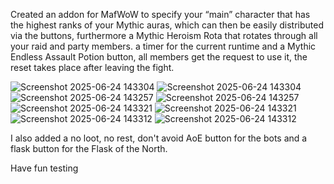 Created an addon for MafWoW to specify your “main” character that has the highest ranks of your Mythic auras, which can then be easily distributed via the buttons, furthermore a Mythic Heroism Rota that rotates through all your raid and party
 members. a timer for the current runtime and a Mythic Endless Assault Potion button, all members get the request to use it, the reset takes place after leaving the fight.

![Screenshot 2025-06-24 143304](https://github.com/user-attachments/assets/fc65dfc2-0640-47cd-a7c4-cc5620a9f989)
![Screenshot 2025-06-24 143304](https://github.com/user-attachments/assets/fc65dfc2-0640-47cd-a7c4-cc5620a9f989)
![Screenshot 2025-06-24 143257](https://github.com/user-attachments/assets/42c97721-73df-4865-b5f3-39992d4be698)
![Screenshot 2025-06-24 143257](https://github.com/user-attachments/assets/42c97721-73df-4865-b5f3-39992d4be698)
![Screenshot 2025-06-24 143321](https://github.com/user-attachments/assets/8e2b6071-59f5-4c3f-bf97-b330a81a7281)
![Screenshot 2025-06-24 143321](https://github.com/user-attachments/assets/8e2b6071-59f5-4c3f-bf97-b330a81a7281)
![Screenshot 2025-06-24 143312](https://github.com/user-attachments/assets/3e3f2267-8b46-4dca-8e54-725d9ccc844b)
![Screenshot 2025-06-24 143312](https://github.com/user-attachments/assets/3e3f2267-8b46-4dca-8e54-725d9ccc844b)



I also added a no loot, no rest, don't avoid AoE button for the bots and a flask button for the Flask of the North.

Have fun testing

